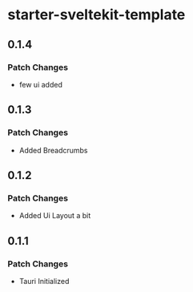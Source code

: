 # starter-sveltekit-template

## 0.1.4

### Patch Changes

- few ui added

## 0.1.3

### Patch Changes

- Added Breadcrumbs

## 0.1.2

### Patch Changes

- Added Ui Layout a bit

## 0.1.1

### Patch Changes

- Tauri Initialized
